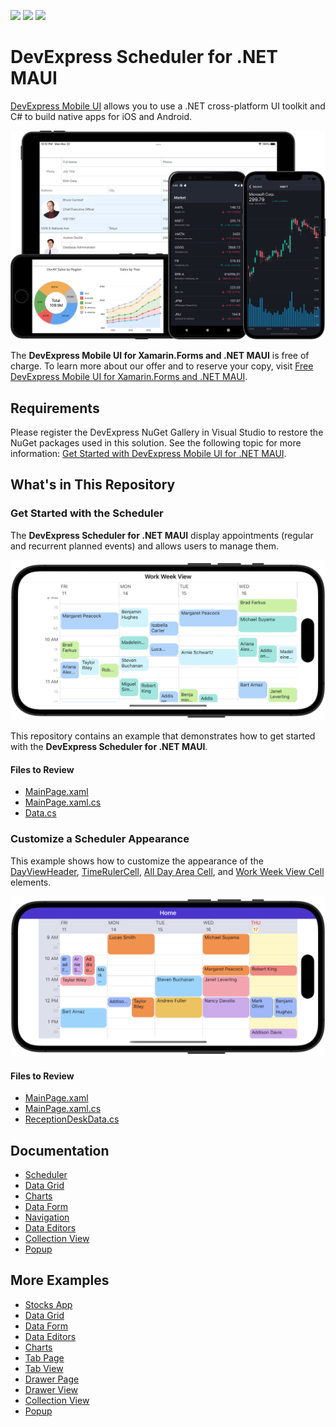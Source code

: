 <!-- default badges list -->
![](https://img.shields.io/endpoint?url=https://codecentral.devexpress.com/api/v1/VersionRange/453116085/22.2.3%2B)
[![](https://img.shields.io/badge/Open_in_DevExpress_Support_Center-FF7200?style=flat-square&logo=DevExpress&logoColor=white)](https://supportcenter.devexpress.com/ticket/details/T1063610)
[![](https://img.shields.io/badge/📖_How_to_use_DevExpress_Examples-e9f6fc?style=flat-square)](https://docs.devexpress.com/GeneralInformation/403183)
<!-- default badges end -->
# DevExpress Scheduler for .NET MAUI

[DevExpress Mobile UI](https://www.devexpress.com/maui/) allows you to use a .NET cross-platform UI toolkit and C# to build native apps for iOS and Android.

![DevExpress Mobile UI for .NET MAUI](./Images/maui.png)

The **DevExpress Mobile UI for Xamarin.Forms and .NET MAUI** is free of charge. To learn more about our offer and to reserve your copy, visit [Free DevExpress Mobile UI for Xamarin.Forms and .NET MAUI](https://www.devexpress.com/xamarin-free).

## Requirements

Please register the DevExpress NuGet Gallery in Visual Studio to restore the NuGet packages used in this solution. See the following topic for more information: [Get Started with DevExpress Mobile UI for .NET MAUI](https://docs.devexpress.com/MAUI/403249/get-started).

## What's in This Repository

### Get Started with the Scheduler

The **DevExpress Scheduler for .NET MAUI** display appointments (regular and recurrent planned events) and allows users to manage them.

<img src="./Images/scheduler-get-started.png" alt="Week View">

This repository contains an example that demonstrates how to get started with the **DevExpress Scheduler for .NET MAUI**.

#### Files to Review

* [MainPage.xaml](./CS/SchedulerExample/MainPage.xaml)
* [MainPage.xaml.cs](./CS/SchedulerExample/MainPage.xaml.cs)
* [Data.cs](./CS/SchedulerExample/Data.cs)

### Customize a Scheduler Appearance

This example shows how to customize the appearance of the [DayViewHeader](https://docs.devexpress.com/MAUI/403736/scheduler-and-calendar/scheduler/visual-elements#day-view-header-item), [TimeRulerCell](https://docs.devexpress.com/MAUI/403736/scheduler-and-calendar/scheduler/visual-elements#time-ruler-cell), [All Day Area Cell](https://docs.devexpress.com/MAUI/403736/scheduler-and-calendar/scheduler/visual-elements#all-day-area-cell), and [Work Week View Cell](https://docs.devexpress.com/MAUI/403736/scheduler-and-calendar/scheduler/visual-elements#day-view-cell) elements.


<img src="./Images/week-view-example.png" alt="Week View">

#### Files to Review

* [MainPage.xaml](./CS/SchedulerCustomAppearance/MainPage.xaml)
* [MainPage.xaml.cs](./CS/SchedulerCustomAppearance/MainPage.xaml.cs)
* [ReceptionDeskData.cs](./CS/SchedulerCustomAppearance/ReceptionDeskData.cs)


## Documentation

- [Scheduler](https://docs.devexpress.com/MAUI/403734/scheduler/index)
- [Data Grid](https://docs.devexpress.com/MAUI/403255/data-grid/data-grid)
- [Charts](https://docs.devexpress.com/MAUI/403300/charts/charts)
- [Data Form](https://docs.devexpress.com/MAUI/403640/data-form)
- [Navigation](https://docs.devexpress.com/MAUI/403297/navigation/index)
- [Data Editors](https://docs.devexpress.com/MAUI/403427/editors/index)
- [Collection View](https://docs.devexpress.com/MAUI/403324/collection-view/index)
- [Popup](https://docs.devexpress.com/MAUI/403733/dialogs-menu-and-navigation/index)

## More Examples

* [Stocks App](https://github.com/DevExpress-Examples/maui-stocks-mini)
* [Data Grid](https://github.com/DevExpress-Examples/maui-data-grid-get-started)
* [Data Form](https://github.com/DevExpress-Examples/maui-data-form-get-started)
* [Data Editors](https://github.com/DevExpress-Examples/maui-editors-get-started)
* [Charts](https://github.com/DevExpress-Examples/maui-charts)
* [Tab Page](https://github.com/DevExpress-Examples/maui-tab-page-get-started)
* [Tab View](https://github.com/DevExpress-Examples/maui-tab-view-get-started)
* [Drawer Page](https://github.com/DevExpress-Examples/maui-drawer-page-get-started)
* [Drawer View](https://github.com/DevExpress-Examples/maui-drawer-view-get-started)
* [Collection View](https://github.com/DevExpress-Examples/maui-collection-view-get-started)
* [Popup](https://github.com/DevExpress-Examples/maui-popup-get-started)
